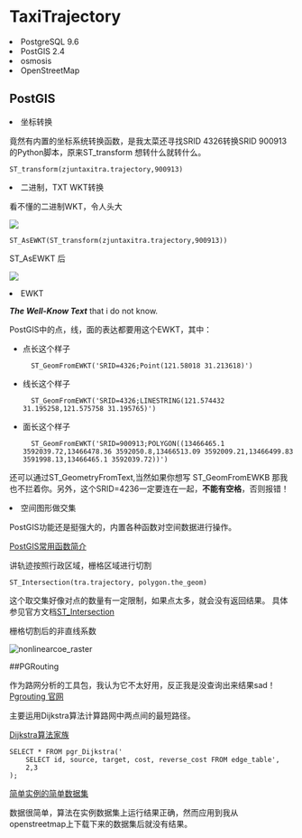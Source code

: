 # TaxiTrajectory

<li>PostgreSQL 9.6</li>
<li>PostGIS 2.4</li>
<li>osmosis</li>
<li>OpenStreetMap</li>

## PostGIS

<li>坐标转换</li>

竟然有内置的坐标系统转换函数，是我太菜还寻找SRID 4326转换SRID 900913的Python脚本，原来ST_transform 想转什么就转什么。

	ST_transform(zjuntaxitra.trajectory,900913)

<li>二进制，TXT WKT转换</li>

看不懂的二进制WKT，令人头大

![](https://i.imgur.com/Qh4gBCw.png)

	ST_AsEWKT(ST_transform(zjuntaxitra.trajectory,900913))

ST_AsEWKT 后

![](https://i.imgur.com/jYGSwpp.png)

<li> EWKT </li>

<strong>*The Well-Know Text*</strong> that i do not know.

PostGIS中的点，线，面的表达都要用这个EWKT，其中：

- 点长这个样子

		ST_GeomFromEWKT('SRID=4326;Point(121.58018 31.213618)')

- 线长这个样子

		ST_GeomFromEWKT('SRID=4326;LINESTRING(121.574432 31.195258,121.575758 31.195765)')

- 面长这个样子

		ST_GeomFromEWKT('SRID=900913;POLYGON((13466465.1 3592039.72,13466478.36 3592050.8,13466513.09 3592009.21,13466499.83 3591998.13,13466465.1 3592039.72))')

还可以通过ST_GeometryFromText,当然如果你想写 ST_GeomFromEWKB 那我也不拦着你。另外，这个SRID=4236一定要连在一起，**不能有空格**，否则报错！

<li>空间图形做交集</li>

PostGIS功能还是挺强大的，内置各种函数对空间数据进行操作。

[PostGIS常用函数简介](https://blog.csdn.net/xlxxcc/article/details/65629541 "PostGIS常用函数简介")

讲轨迹按照行政区域，栅格区域进行切割

	ST_Intersection(tra.trajectory, polygon.the_geom)

这个取交集好像对点的数量有一定限制，如果点太多，就会没有返回结果。
具体参见官方文档[ST_Intersection](http://postgis.net/docs/manual-2.4/ST_Intersection.html "ST_Intersection")

栅格切割后的非直线系数

![nonlinearcoe_raster](https://i.imgur.com/KB1uYht.png)

##PGRouting

作为路网分析的工具包，我认为它不太好用，反正我是没查询出来结果sad！[Pgrouting 官网](http://pgrouting.org/ "pgrouting")

主要运用Dijkstra算法计算路网中两点间的最短路径。

[Dijkstra算法家族](http://docs.pgrouting.org/2.5/en/pgr_dijkstra.html#pgr-dijkstra "Dijkstra")

	SELECT * FROM pgr_Dijkstra('
		SELECT id, source, target, cost, reverse_cost FROM edge_table',
		2,3
	);

[简单实例的简单数据集](http://docs.pgrouting.org/2.5/en/sampledata.html "sampledata")

数据很简单，算法在实例数据集上运行结果正确，然而应用到我从openstreetmap上下载下来的数据集后就没有结果。


